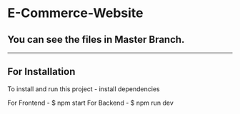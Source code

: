 # E-Commerce-Website
## You can see the files in Master Branch.

---
## For Installation 
To install and run this project - install dependencies

For Frontend - $ npm start
For Backend - $ npm run dev 
